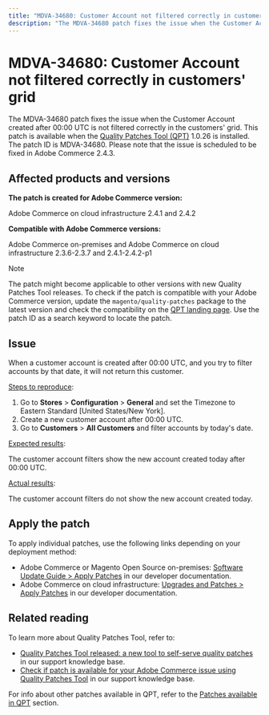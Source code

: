 ```yaml
---
title: "MDVA-34680: Customer Account not filtered correctly in customers' grid"
description: "The MDVA-34680 patch fixes the issue when the Customer Account created after 00:00 UTC is not filtered correctly in the customers' grid. This patch is available when the [Quality Patches Tool (QPT)](/help/announcements/adobe-commerce-announcements/magento-quality-patches-released-new-tool-to-self-serve-quality-patches.md) 1.0.26 is installed. The patch ID is MDVA-34680. Please note that the issue is scheduled to be fixed in Adobe Commerce 2.4.3."
---
```


# MDVA-34680: Customer Account not filtered correctly in customers' grid

The MDVA-34680 patch fixes the issue when the Customer Account created after 00:00 UTC is not filtered correctly in the customers' grid. This patch is available when the [Quality Patches Tool (QPT)](/help/announcements/adobe-commerce-announcements/magento-quality-patches-released-new-tool-to-self-serve-quality-patches.md) 1.0.26 is installed. The patch ID is MDVA-34680. Please note that the issue is scheduled to be fixed in Adobe Commerce 2.4.3.

## Affected products and versions

**The patch is created for Adobe Commerce version:**

Adobe Commerce on cloud infrastructure 2.4.1 and 2.4.2

**Compatible with Adobe Commerce versions:**

Adobe Commerce on-premises and Adobe Commerce on cloud infrastructure 2.3.6-2.3.7 and 2.4.1-2.4.2-p1

>[!NOTE]
>
>The patch might become applicable to other versions with new Quality Patches Tool releases. To check if the patch is compatible with your Adobe Commerce version, update the `magento/quality-patches` package to the latest version and check the compatibility on the [QPT landing page](https://devdocs.magento.com/quality-patches/tool.html#patch-grid). Use the patch ID as a search keyword to locate the patch.

## Issue

When a customer account is created after 00:00 UTC, and you try to filter accounts by that date, it will not return this customer.

<u>Steps to reproduce</u>:

1. Go to **Stores** > **Configuration** > **General** and set the Timezone to Eastern Standard [United States/New York].
1. Create a new customer account after 00:00 UTC.
1. Go to **Customers** > **All Customers** and filter accounts by today's date.

<u>Expected results</u>:

The customer account filters show the new account created today after 00:00 UTC.

<u>Actual results</u>:

The customer account filters do not show the new account created today.

## Apply the patch

To apply individual patches, use the following links depending on your deployment method:

* Adobe Commerce or Magento Open Source on-premises: [Software Update Guide > Apply Patches](https://devdocs.magento.com/guides/v2.4/comp-mgr/patching/mqp.html) in our developer documentation.
* Adobe Commerce on cloud infrastructure: [Upgrades and Patches > Apply Patches](https://devdocs.magento.com/cloud/project/project-patch.html) in our developer documentation.

## Related reading

To learn more about Quality Patches Tool, refer to:

* [Quality Patches Tool released: a new tool to self-serve quality patches](/help/announcements/adobe-commerce-announcements/magento-quality-patches-released-new-tool-to-self-serve-quality-patches.md) in our support knowledge base.
* [Check if patch is available for your Adobe Commerce issue using Quality Patches Tool](https://support.magento.com/hc/en-us/articles/360047125252) in our support knowledge base.

For info about other patches available in QPT, refer to the [Patches available in QPT](https://support.magento.com/hc/en-us/sections/360010506631-Patches-available-in-MQP-tool-) section.